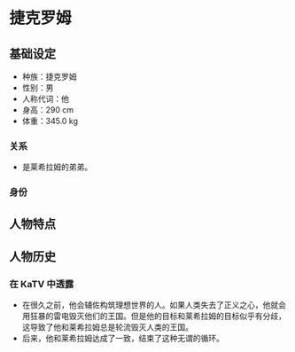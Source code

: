 # 捷克罗姆

## 基础设定

- 种族：捷克罗姆
- 性别：男
- 人称代词：他
- 身高：290 cm
- 体重：345.0 kg

### 关系

- 是莱希拉姆的弟弟。

### 身份

## 人物特点

## 人物历史

### 在 KaTV 中透露

- 在很久之前，他会辅佐构筑理想世界的人。如果人类失去了正义之心，他就会用狂暴的雷电毁灭他们的王国。但是他的目标和莱希拉姆的目标似乎有分歧，这导致了他和莱希拉姆总是轮流毁灭人类的王国。
- 后来，他和莱希拉姆达成了一致，结束了这种无谓的循环。
